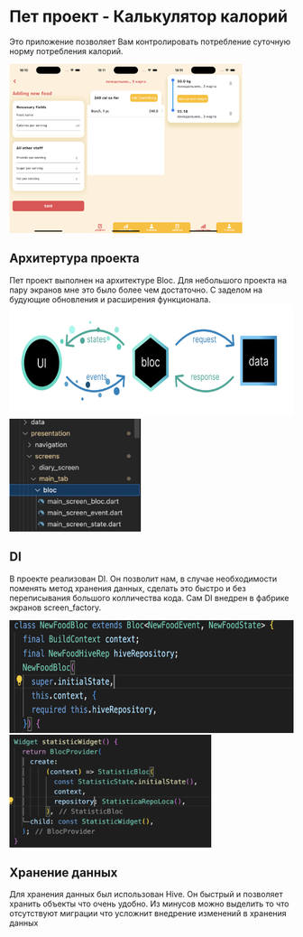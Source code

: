 # Пет проект -  Калькулятор калорий

Это приложение позволяет Вам контролировать потребление суточную норму потребления калорий.

<img src="assets/github_image/add_food_screen.png?raw=true" height="300" alt="Bloc" /><img src="assets/github_image/diary_screen.png?raw=true" height="300" alt="Bloc" /><img src="assets/github_image/statistic_screen.png?raw=true" height="300" alt="Bloc" />

## Архитертура проекта

Пет проект выполнен на архитектуре Bloc. Для небольшого проекта на пару экранов мне это было более чем достаточно. С заделом на будующие обновления и расширения функционала.
<img src="assets/github_image/arch_bloc.png?raw=true" height="200" alt="Bloc" />
<img src="assets/github_image/bloc_structura.png?raw=true" height="200" alt="Bloc" />

## DI

В проекте реализован DI. Он позволит нам, в случае необходимости поменять метод хранения данных, сделать это быстро и без переписывания большого колличества кода. Сам DI внедрен в фабрике экранов screen_factory.

<img src="assets/github_image/di_in_bloc.png?raw=true" height="200" alt="Bloc" />
<img src="assets/github_image/di_in_screen_factory.png?raw=true" height="200" alt="Bloc" />

## Хранение данных

 Для хранения данных был использован Hive. Он быстрый и позволяет хранить объекты что очень удобно. Из минусов можно выделить то что отсутствуют миграции что усложнит внедрение изменений в хранения данных
